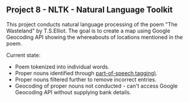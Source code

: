 ## Project 8 - NLTK - Natural Language Toolkit

This project conducts natural language processing of the poem "The Wasteland" by T.S.Elliot. 
The goal is to create a map using Google Geocoding API showing the whereabouts of locations mentioned in the poem.  

Current state:
* Poem tokenized into individual words.  
* Proper nouns identified through [part-of-speech tagging)](https://en.wikipedia.org/wiki/Part-of-speech_tagging).  
* Proper nouns filtered further to remove incorrect entries.  
* Geocoding of proper nouns not conducted - can't access Google Geocoding API without supplying bank details.


